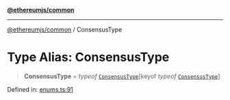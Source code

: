 [**@ethereumjs/common**](../README.md)

***

[@ethereumjs/common](../README.md) / ConsensusType

# Type Alias: ConsensusType

> **ConsensusType** = *typeof* [`ConsensusType`](../variables/ConsensusType.md)\[keyof *typeof* [`ConsensusType`](../variables/ConsensusType.md)\]

Defined in: [enums.ts:91](https://github.com/ethereumjs/ethereumjs-monorepo/blob/master/packages/common/src/enums.ts#L91)
